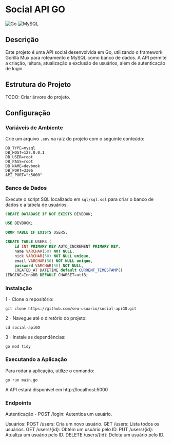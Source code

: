 # Social API GO

![Go](https://img.shields.io/badge/Go-00ADD8?style=for-the-badge&logo=go&logoColor=white)
![MySQL](https://img.shields.io/badge/MySQL-4479A1?style=for-the-badge&logo=mysql&logoColor=white)

## Descrição

Este projeto é uma API social desenvolvida em Go, utilizando o framework Gorilla Mux para roteamento e MySQL como banco de dados.
A API permite a criação, leitura, atualização e exclusão de usuários, além de autenticação de login.

## Estrutura do Projeto

TODO: Criar árvore do projeto.

## Configuração

### Variáveis de Ambiente

Crie um arquivo `.env` na raiz do projeto com o seguinte conteúdo:

```
DB_TYPE=mysql
DB_HOST=127.0.0.1
DB_USER=root
DB_PASS=root
DB_NAME=devbook
DB_PORT=3306
API_PORT=":5000"
```

### Banco de Dados

Execute o script SQL localizado em `sql/sql.sql` para criar o banco de dados e a tabela de usuários:

```sql
CREATE DATABASE IF NOT EXISTS DEVBOOK;

USE DEVBOOK;

DROP TABLE IF EXISTS USERS;

CREATE TABLE USERS (
    id INT PRIMARY KEY AUTO_INCREMENT PRIMARY KEY,
    name VARCHAR(50) NOT NULL,
    nick VARCHAR(50) NOT NULL unique,
    email VARCHAR(50) NOT NULL unique,
    password VARCHAR(50) NOT NULL,
    CREATED_AT DATETIME default CURRENT_TIMESTAMP()
)ENGINE=InnoDB DEFAULT CHARSET=utf8;
```

### Instalação

1 - Clone o repositório:
```
git clone https://github.com/seu-usuario/social-apiGO.git
```

2 - Navegue até o diretório do projeto:
```
cd social-apiGO
```

3 - Instale as dependências:
```
go mod tidy
```

### Executando a Aplicação

Para rodar a aplicação, utilize o comando:

```
go run main.go
```

A API estará disponível em http://localhost:5000

### Endpoints

Autenticação - POST /login: Autentica um usuário.

Usuários:
POST /users: Cria um novo usuário.
GET /users: Lista todos os usuários.
GET /users/{id}: Obtém um usuário pelo ID.
PUT /users/{id}: Atualiza um usuário pelo ID.
DELETE /users/{id}: Deleta um usuário pelo ID.